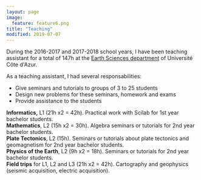 ```yaml
---
layout: page
image:
  feature: feature6.png
title: "Teaching"
modified: 2019-07-07
---
```

During the 2016-2017 and 2017-2018 school years, I have been teaching assistant for a total of 147h at the [Earth Sciences department](https://st-unice.oca.eu/?lang=fr) of Université Côte d'Azur.

As a teaching assistant, I had several responsabilities:  
- Give seminars and tutorials to groups of 3 to 25 students
- Design new problems for these seminars, homework and exams
- Provide assistance to the students

**Informatics,** L1 (21h x2 = 42h). Practical work with Scilab for 1st year bachelor students.  
**Mathematics**, L2 (15h x2 = 30h). Algebra seminars or tutorials for 2nd year bachelor students.  
**Plate Tectonics**, L2 (15h). Seminars or tutorials about plate tectonics and geomagnetism for 2nd year bachelor students.  
**Physics of the Earth**, L2 (9h x2 = 18h). Seminars or tutorials for 2nd year bachelor students.  
**Field trips** for L1, L2 and L3 (21h x2 = 42h). Cartography and geophysics (seismic acquisition, electric acquisition).
